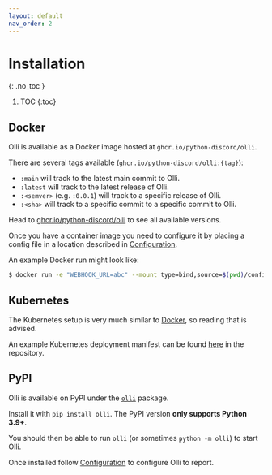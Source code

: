 ```yaml
---
layout: default
nav_order: 2
---
```


# Installation
{: .no_toc }

1. TOC
{:toc}

## Docker

Olli is available as a Docker image hosted at `ghcr.io/python-discord/olli`.

There are several tags available (`ghcr.io/python-discord/olli:{tag}`):
- `:main` will track to the latest main commit to Olli.
- `:latest` will track to the latest release of Olli.
- `:<semver>` (e.g. `:0.0.1`) will track to a specific release of Olli.
- `:<sha>` will track to a specific commit to a specific commit to Olli.

Head to [ghcr.io/python-discord/olli](https://ghcr.io/python-discord/olli) to see all available versions.

Once you have a container image you need to configure it by placing a config file in a location described in [Configuration](./configuration.md).

An example Docker run might look like:
```bash
$ docker run -e "WEBHOOK_URL=abc" --mount type=bind,source=$(pwd)/config-example.toml,target=/olli/config.toml ghcr.io/python-discord/olli:latest
```

## Kubernetes

The Kubernetes setup is very much similar to [Docker](#docker), so reading that is advised.

An example Kubernetes deployment manifest can be found [here](https://github.com/python-discord/olli/blob/main/deployment.yaml) in the repository.

## PyPI

Olli is available on PyPI under the [`olli`](https://pypi.org/project/olli/) package.

Install it with `pip install olli`. The PyPI version **only supports Python 3.9+**.

You should then be able to run `olli` (or sometimes `python -m olli`) to start Olli.

Once installed follow [Configuration](./configuration.md) to configure Olli to report.

